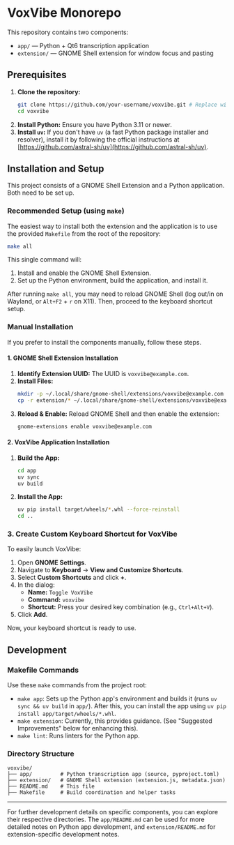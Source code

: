 # VoxVibe Monorepo

This repository contains two components:

- `app/` — Python + Qt6 transcription application
- `extension/` — GNOME Shell extension for window focus and pasting

## Prerequisites

1.  **Clone the repository:**
    ```bash
    git clone https://github.com/your-username/voxvibe.git # Replace with your repo URL
    cd voxvibe
    ```
2.  **Install Python:** Ensure you have Python 3.11 or newer.
3.  **Install `uv`:** If you don't have `uv` (a fast Python package installer and resolver), install it by following the official instructions at [https://github.com/astral-sh/uv](https://github.com/astral-sh/uv).

## Installation and Setup

This project consists of a GNOME Shell Extension and a Python application. Both need to be set up.

### Recommended Setup (using `make`)

The easiest way to install both the extension and the application is to use the provided `Makefile` from the root of the repository:

```bash
make all
```

This single command will:
1.  Install and enable the GNOME Shell Extension.
2.  Set up the Python environment, build the application, and install it.

After running `make all`, you may need to reload GNOME Shell (log out/in on Wayland, or `Alt+F2` + `r` on X11). Then, proceed to the keyboard shortcut setup.

### Manual Installation

If you prefer to install the components manually, follow these steps.

#### 1. GNOME Shell Extension Installation

1.  **Identify Extension UUID:** The UUID is `voxvibe@example.com`.
2.  **Install Files:**
    ```bash
    mkdir -p ~/.local/share/gnome-shell/extensions/voxvibe@example.com
    cp -r extension/* ~/.local/share/gnome-shell/extensions/voxvibe@example.com/
    ```
3.  **Reload & Enable:** Reload GNOME Shell and then enable the extension:
    ```bash
    gnome-extensions enable voxvibe@example.com
    ```

#### 2. VoxVibe Application Installation

1.  **Build the App:**
    ```bash
    cd app
    uv sync
    uv build
    ```
2.  **Install the App:**
    ```bash
    uv pip install target/wheels/*.whl --force-reinstall
    cd ..
    ```

### 3. Create Custom Keyboard Shortcut for VoxVibe

To easily launch VoxVibe:

1.  Open **GNOME Settings**.
2.  Navigate to **Keyboard** -> **View and Customize Shortcuts**.
3.  Select **Custom Shortcuts** and click **+**.
4.  In the dialog:
    *   **Name:** `Toggle VoxVibe`
    *   **Command:** `voxvibe`
    *   **Shortcut:** Press your desired key combination (e.g., `Ctrl+Alt+V`).
5.  Click **Add**.

Now, your keyboard shortcut is ready to use.

## Development

### Makefile Commands
Use these `make` commands from the project root:

- `make app`: Sets up the Python app's environment and builds it (runs `uv sync && uv build` in `app/`). After this, you can install the app using `uv pip install app/target/wheels/*.whl`.
- `make extension`: Currently, this provides guidance. (See "Suggested Improvements" below for enhancing this).
- `make lint`: Runs linters for the Python app.

### Directory Structure
```
voxvibe/
├── app/         # Python transcription app (source, pyproject.toml)
├── extension/   # GNOME Shell extension (extension.js, metadata.json)
├── README.md    # This file
├── Makefile     # Build coordination and helper tasks
```

---
For further development details on specific components, you can explore their respective directories.
The `app/README.md` can be used for more detailed notes on Python app development, and `extension/README.md` for extension-specific development notes.
